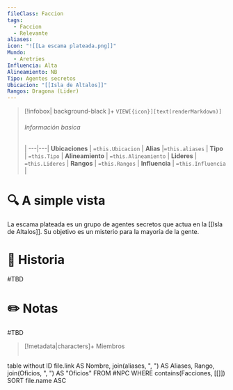 ```yaml
---
fileClass: Faccion
tags:
  - Faccion
  - Relevante
aliases: 
icon: "![[La escama plateada.png]]"
Mundo:
  - Aretries
Influencia: Alta
Alineamiento: NB
Tipo: Agentes secretos
Ubicacion: "[[Isla de Altalos]]"
Rangos: Dragona (Lider)
---
```



> [!infobox| background-black ]+
`VIEW[{icon}][text(renderMarkdown)]`
> ###### Información basica
>  |
> ---|---|
>  **Ubicaciones** | `=this.Ubicacion` |
> **Alias** |`=this.aliases` |
> **Tipo** | `=this.Tipo` |
> **Alineamiento** | `=this.Alineamiento` |
> **Lideres** | `=this.Lideres` |
> **Rangos** | ``=this.Rangos`` |
> **Influencia** | `=this.Influencia` |




# 🔍 A simple vista
La escama plateada es un grupo de agentes secretos que actua en la [[Isla de Altalos]]. Su objetivo es un misterio para la mayoría de la gente.
# 📜 Historia

#TBD

# ✏️ Notas

#TBD

> [!metadata|characters]+ Miembros
> ```dataview
table without ID file.link AS Nombre, join(aliases, ", ") AS Aliases, Rango, join(Oficios, ", ") AS "Oficios"
FROM #NPC
WHERE  contains(Facciones, [[]])
SORT file.name ASC
